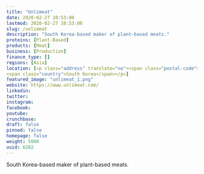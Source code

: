 ```yaml
---
title: "Unlimeat"
date: 2020-02-27 10:53:00
lastmod: 2020-02-27 10:53:00
slug: /unlimeat
description: "South Korea-based maker of plant-based meats."
proteins: [Plant-Based]
products: [Meat]
business: [Production]
finance_type: []
regions: [Asia]
location: [<p class="address" translate="no"><span class="postal-code">100-101</span><br>
<span class="country">South Korea</span></p>]
featured_image: "unlimeat_1.png"
website: https://www.unlimeat.com/
linkedin: 
twitter: 
instagram: 
facebook: 
youtube: 
crunchbase: 
draft: false
pinned: false
homepage: false
weight: 5000
uuid: 6282
---
```

South Korea-based maker of plant-based meats.
